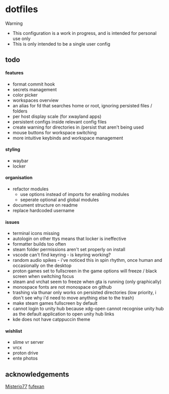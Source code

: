 # dotfiles

> [!WARNING]
> - This configuration is a work in progress, and is intended for personal use only
> - This is only intended to be a single user config

## todo

#### features

- format commit hook
- secrets management
- color picker
- workspaces overview
- an alias for fd that searches home or root, ignoring persisted files / folders
- per host display scale (for xwayland apps)
- persistent configs inside relevant config files
- create warning for directories in /persist that aren't being used
- mouse buttons for workspace switching
- more intuitive keybinds and workspace management

#### styling

- waybar
- locker

#### organisation

- refactor modules
    - use options instead of imports for enabling modules
    - seperate optional and global modules
- document structure on readme
- replace hardcoded username

#### issues
- terminal icons missing
- autologin on other ttys means that locker is ineffective
- formatter builds too often
- steam folder permissions aren't set properly on install
- vscode can't find keyring - is keyring working?
- random audio spikes - i've noticed this in spin rhythm, once human and occasionally on the desktop
- proton games set to fullscreen in the game options will freeze / black screen when switching focus
- steam and vrchat seem to freeze when gta is running (only graphically)
- monospace fonts are not monospace on github
- trashing via thunar only works on persisted directories (low priority, i don't see why i'd need to move anything else to the trash)
- make steam games fullscreen by default
- cannot login to unity hub because xdg-open cannot recognise unity hub as the default application to open unity hub links
- kde does not have catppuccin theme

#### wishlist

- slime vr server
- vrcx
- proton drive
- ente photos

## acknowledgements

[Misterio77](https://github.com/Misterio77/nix-starter-configs)
[fufexan](https://github.com/fufexan/dotfiles)